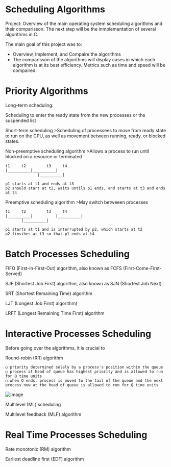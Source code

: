 
# Scheduling Algorithms 

Project: Overview of the main operating system scheduling algorithms and their comparisson. The next step will be the inmplementation of several algorithms in C. 

The main goal of this project was to:

* Overview, Implement, and Compaire the algorithms 
* The comparisson of the algorithms will display cases in which each algorithm is at its best efficiency. Metrics such as time and speed will be compaired. 


# Priority Algorithms 

Long-term scheduling:
	<p>Scheduling to enter the ready state from the new processes or the suspended list </p>

Short-term scheduling
	>Scheduling of processees to move from ready state to run on the CPU, as well as movement between running, ready, or blocked states. 

Non-preemptive scheduling algorithm
	>Allows a process to run until blocked on a resource or terminated
	
	t1	   t2	      t3	 t4
	|__________|__________|
			      |__________|
			      
	p1 starts at t1 and ends at t3
	p2 should start at t2, waits untils p1 ends, and starts at t3 and ends at t4

Preemptive scheduling algorithm
	>May switch betweeen processes
	
	t1	   t2	      t3	 t4
	|__________|          |__________|
		   |__________|
		   
	p1 starts at t1 and is interrupted by p2, which starts at t2 
	p2 finsihes at t3 so that p1 ends at t4

# Batch Processes Scheduling

FIFO (First-In-First-Out) algorithm, also known as FCFS (First-Come-First-Served)

SJF (Shortest Job First) algorithm, also known as SJN (Shortest Job Next)

SRT (Shortest Remaining Time) algorithm 

LJT (Longest Job First) algorithm)

LRFT (Longest Remaining Time First) algorithm


# Interactive Processes Scheduling

Before going over the algorithms, it is crucial to 

Round-robin (RR) algorithm 

	○ priority determined solely by a process's position within the queue
	○ process at head of queue has highest priority and is allowed to run for Q time units
	○ when Q ends, process is moved to the tail of the queue and the next process now at the head of queue is allowed to run for Q time units
![image](https://user-images.githubusercontent.com/44881759/135003058-9c1fb0a2-a57b-4713-a68a-f55cdd67a937.png)


Multilevel (ML) scheduling 

Multilevel feedback (MLF) algorithm

# Real Time Processes Scheduling  

Rate monotonic (RM) algorithm

Earliest deadline first (EDF) algorithm
